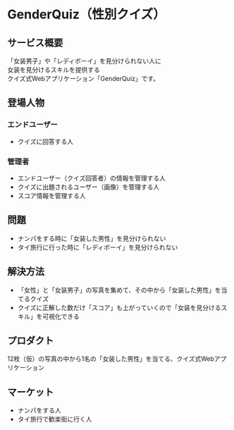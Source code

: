 # GenderQuiz（性別クイズ）

## サービス概要
「女装男子」や「レディボーイ」を見分けられない人に  
女装を見分けるスキルを提供する  
クイズ式Webアプリケーション「GenderQuiz」です。

## 登場人物
### エンドユーザー
- クイズに回答する人

### 管理者
- エンドユーザー（クイズ回答者）の情報を管理する人
- クイズに出題されるユーザー（画像）を管理する人
- スコア情報を管理する人


## 問題
- ナンパをする時に「女装した男性」を見分けられない
- タイ旅行に行った時に「レディボーイ」を見分けられない

## 解決方法
- 「女性」と「女装男子」の写真を集めて、その中から「女装した男性」を当てるクイズ
- クイズに正解した数だけ「スコア」も上がっていくので「女装を見分けるスキル」を可視化できる

## プロダクト
12枚（仮）の写真の中から1名の「女装した男性」を当てる、クイズ式Webアプリケーション

## マーケット
- ナンパをする人  
- タイ旅行で歓楽街に行く人